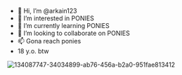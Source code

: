 - 👋 Hi, I’m @arkain123
- 👀 I’m interested in PONIES
- 🌱 I’m currently learning PONIES
- 💞️ I’m looking to collaborate on PONIES
- 📫 Gona reach ponies
- 18 y.o. btw

<!---
arkain123/arkain123 is a ✨ special ✨ repository because its `README.md` (this file) appears on your GitHub profile.
You can click the Preview link to take a look at your changes.
--->
![134087747-34034899-ab76-456a-b2a0-951fae813412](https://user-images.githubusercontent.com/90475819/170334640-5a9ab46d-9f42-4b2c-acd2-701a79f389b6.gif)
